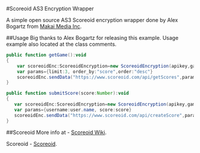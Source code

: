 #Scoreoid AS3 Encryption Wrapper

A simple open source AS3 Scoreoid encryption wrapper done by Alex Bogartz from <a href="http://www.makaimedia.com/" title="Makai Media Inc" target="_blank">Makai Media Inc</a>.

##Usage
Big thanks to Alex Bogartz for releasing this example. Usage example also located at the class comments.

```actionscript
public function getGame():void
{
    var scoreoidEnc:ScoreoidEncryption=new ScoreoidEncryption(apikey,gameID,key)
    var params={limit:3, order_by:"score",order:"desc"}
    scoreoidEnc.sendData("https://www.scoreoid.com/api/getScores",params)
}

public function submitScore(score:Number):void
{
   var scoreoidEnc:ScoreoidEncryption=new ScoreoidEncryption(apikey,gameID,key); 
   var params={username:user.name, score:score}
   scoreoidEnc.sendData("https://www.scoreoid.com/api/createScore",params)
}
```
##Scoreoid
More info at - <a href="http://wiki.scoreoid.net/open-source-examples/scoreoid-as3-encryption-wrapper/" target="_blank">Scoreoid Wiki</a>.

Scoreoid - <a href="http://www.scoreoid.net/" target="_blank">Scoreoid</a>. 